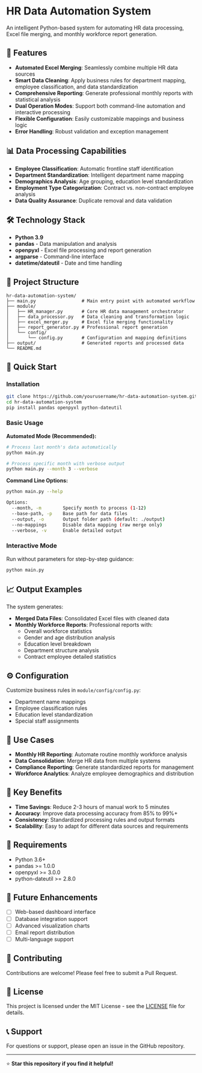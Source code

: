# HR Data Automation System

An intelligent Python-based system for automating HR data processing, Excel file merging, and monthly workforce report generation.

## 🚀 Features

- **Automated Excel Merging**: Seamlessly combine multiple HR data sources
- **Smart Data Cleaning**: Apply business rules for department mapping, employee classification, and data standardization
- **Comprehensive Reporting**: Generate professional monthly reports with statistical analysis
- **Dual Operation Modes**: Support both command-line automation and interactive processing
- **Flexible Configuration**: Easily customizable mappings and business logic
- **Error Handling**: Robust validation and exception management

## 📊 Data Processing Capabilities

- **Employee Classification**: Automatic frontline staff identification
- **Department Standardization**: Intelligent department name mapping
- **Demographics Analysis**: Age grouping, education level standardization
- **Employment Type Categorization**: Contract vs. non-contract employee analysis
- **Data Quality Assurance**: Duplicate removal and data validation

## 🛠 Technology Stack

- **Python 3.9**
- **pandas** - Data manipulation and analysis
- **openpyxl** - Excel file processing and report generation
- **argparse** - Command-line interface
- **datetime/dateutil** - Date and time handling

## 📁 Project Structure

```
hr-data-automation-system/
├── main.py                 # Main entry point with automated workflow
├── module/
│   ├── HR_manager.py       # Core HR data management orchestrator
│   ├── data_processor.py   # Data cleaning and transformation logic
│   ├── excel_merger.py     # Excel file merging functionality
│   ├── report_generator.py # Professional report generation
│   └── config/
│       └── config.py       # Configuration and mapping definitions
├── output/                 # Generated reports and processed data
└── README.md
```

## 🚦 Quick Start

### Installation

```bash
git clone https://github.com/yourusername/hr-data-automation-system.git
cd hr-data-automation-system
pip install pandas openpyxl python-dateutil
```

### Basic Usage

**Automated Mode (Recommended):**
```bash
# Process last month's data automatically
python main.py

# Process specific month with verbose output
python main.py --month 3 --verbose
```

**Command Line Options:**
```bash
python main.py --help

Options:
  --month, -m        Specify month to process (1-12)
  --base-path, -p    Base path for data files
  --output, -o       Output folder path (default: ./output)
  --no-mappings      Disable data mapping (raw merge only)
  --verbose, -v      Enable detailed output
```

### Interactive Mode
Run without parameters for step-by-step guidance:
```bash
python main.py
```

## 📈 Output Examples

The system generates:
- **Merged Data Files**: Consolidated Excel files with cleaned data
- **Monthly Workforce Reports**: Professional reports with:
    - Overall workforce statistics
    - Gender and age distribution analysis
    - Education level breakdown
    - Department structure analysis
    - Contract employee detailed statistics

## ⚙️ Configuration

Customize business rules in `module/config/config.py`:
- Department name mappings
- Employee classification rules
- Education level standardization
- Special staff assignments

## 🎯 Use Cases

- **Monthly HR Reporting**: Automate routine monthly workforce analysis
- **Data Consolidation**: Merge HR data from multiple systems
- **Compliance Reporting**: Generate standardized reports for management
- **Workforce Analytics**: Analyze employee demographics and distribution

## 🔧 Key Benefits

- **Time Savings**: Reduce 2-3 hours of manual work to 5 minutes
- **Accuracy**: Improve data processing accuracy from 85% to 99%+
- **Consistency**: Standardized processing rules and output formats
- **Scalability**: Easy to adapt for different data sources and requirements

## 📝 Requirements

- Python 3.6+
- pandas >= 1.0.0
- openpyxl >= 3.0.0
- python-dateutil >= 2.8.0

## 🚧 Future Enhancements

- [ ] Web-based dashboard interface
- [ ] Database integration support
- [ ] Advanced visualization charts
- [ ] Email report distribution
- [ ] Multi-language support

## 🤝 Contributing

Contributions are welcome! Please feel free to submit a Pull Request.

## 📄 License

This project is licensed under the MIT License - see the [LICENSE](LICENSE) file for details.

## 📞 Support

For questions or support, please open an issue in the GitHub repository.

---
⭐ **Star this repository if you find it helpful!**